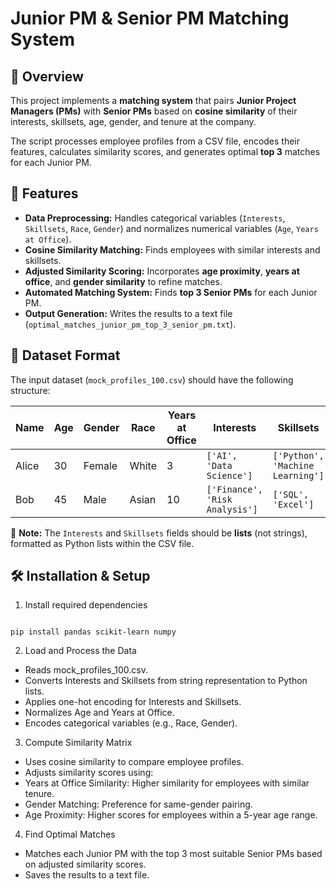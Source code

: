 # Junior PM & Senior PM Matching System

## 📌 Overview

This project implements a **matching system** that pairs **Junior Project Managers (PMs)** with **Senior PMs** based on **cosine similarity** of their interests, skillsets, age, gender, and tenure at the company.

The script processes employee profiles from a CSV file, encodes their features, calculates similarity scores, and generates optimal **top 3** matches for each Junior PM.

## 🚀 Features

- **Data Preprocessing:** Handles categorical variables (`Interests`, `Skillsets`, `Race`, `Gender`) and normalizes numerical variables (`Age`, `Years at Office`).
- **Cosine Similarity Matching:** Finds employees with similar interests and skillsets.
- **Adjusted Similarity Scoring:** Incorporates **age proximity**, **years at office**, and **gender similarity** to refine matches.
- **Automated Matching System:** Finds **top 3 Senior PMs** for each Junior PM.
- **Output Generation:** Writes the results to a text file (`optimal_matches_junior_pm_top_3_senior_pm.txt`).

## 📂 Dataset Format

The input dataset (`mock_profiles_100.csv`) should have the following structure:

| Name  | Age | Gender | Race | Years at Office | Interests | Skillsets | PM_Type  |
|-------|-----|--------|------|----------------|-----------|-----------|----------|
| Alice | 30  | Female | White | 3              | `['AI', 'Data Science']` | `['Python', 'Machine Learning']` | Junior PM |
| Bob   | 45  | Male   | Asian | 10             | `['Finance', 'Risk Analysis']` | `['SQL', 'Excel']` | Senior PM |

📌 **Note:** The `Interests` and `Skillsets` fields should be **lists** (not strings), formatted as Python lists within the CSV file.

## 🛠️ Installation & Setup

1. Install required dependencies
```

pip install pandas scikit-learn numpy
```
2. Load and Process the Data

- Reads mock_profiles_100.csv.
- Converts Interests and Skillsets from string representation to Python lists.
- Applies one-hot encoding for Interests and Skillsets.
- Normalizes Age and Years at Office.
- Encodes categorical variables (e.g., Race, Gender).

3. Compute Similarity Matrix

- Uses cosine similarity to compare employee profiles.
- Adjusts similarity scores using:
- Years at Office Similarity: Higher similarity for employees with similar tenure.
- Gender Matching: Preference for same-gender pairing.
- Age Proximity: Higher scores for employees within a 5-year age range.

4. Find Optimal Matches

- Matches each Junior PM with the top 3 most suitable Senior PMs based on adjusted similarity scores.
- Saves the results to a text file.
  
